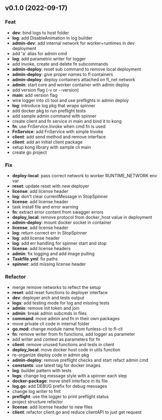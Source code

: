 <!--
  ~ Copyright 2022 Giuseppe De Palma, Matteo Trentin
  ~
  ~ Licensed under the Apache License, Version 2.0 (the "License");
  ~ you may not use this file except in compliance with the License.
  ~ You may obtain a copy of the License at
  ~
  ~ http://www.apache.org/licenses/LICENSE-2.0
  ~
  ~ Unless required by applicable law or agreed to in writing, software
  ~ distributed under the License is distributed on an "AS IS" BASIS,
  ~ WITHOUT WARRANTIES OR CONDITIONS OF ANY KIND, either express or implied.
  ~ See the License for the specific language governing permissions and
  ~ limitations under the License.
-->

## v0.1.0 (2022-09-17)

### Feat

- **dev**: bind logs to host folder
- **log**: add DisableAnimation in log builder
- **admin-dev**: add internal network for worker+runtimes in dev deployment
- add 'a' alias for admin cmd
- **log**: add parametric writer for logger
- add invoke, create and delete fn subcommands
- **admin-deploy**: reset sub command to remove local deployment
- **admin-deploy**: give proper names to fl containers
- **admin-deploy**: deploy containers attached on fl_net network
- **admin**: start core and worker container with admin deploy
- add version flag (-v or --version)
- **main**: add version flag
- wire logger into cli tool and use preflights in admin deploy
- **log**: introduce log pkg that wraps spinner
- add docker pkg to run preflight tests
- add sample admin command with spinner
- create client and fn service in main and bind it to kong
- **fn**: use FnService.Invoke when cmd fn is used
- **FnService**: add FnService with simple Invoke
- **client**: add send method and remove interface
- **client**: add an initial client package
- setup kong library with sample cli main
- create go project

### Fix

- **deploy-local**: pass correct network to worker RUNTIME_NETWORK env var
- **reset**: update reset with new deployer
- **license**: add license header
- **log**: don't clear currentMessage in StopSpinner
- **license**: add license header
- task install file and error warning
- **fn**: extract error content from swagger errors
- **deploy_local**: remove protocol from docker_host value in deployment
- **admin-deploy**: mount docker socket in container
- **license**: add license header
- **log**: return correct err in StopSpinner
- **log**: add license header
- **log**: add err handling for spinner start and stop
- **license**: add license headers
- **admin**: fix logging and add image pulling
- **Taskfile.yml**: fix paths
- **spinner**: add missing license header

### Refactor

- merge remove networks to reflect the setup
- **reset**: add reset functions to deployer interface
- **dev**: deployer arch and tests output
- **logs**: add testing mode for log and missing tests
- **admin**: remove init token and join
- **admin**: break admin subcmds in files
- **command**: move admin and fn in their own packages
- move private cli code in internal folder
- **go.mod**: change module name from funless-cli to fl-cli
- **fn**: remove writer from fn functions, add logger as parameter
- add writer and context as parameters for fn
- **client**: remove unused functions and tests in client
- **deploy_local**: move docker host code in utils function
- re-organize deploy code in admin pkg
- **admin-deploy**: remove preflight checks and start refact admin cmd
- **constants**: use latest tag for docker images
- **log**: builder pattern with tests
- **logs**: change log message style with a spinner each step
- **docker-package**: move shell interface in its file
- **log.go**: add DEBUG prefix for debug messages
- change log writer to fmt
- **preflight**: use the logger to print preflight status
- project structure refactor
- **license**: add license header to new files
- **client**: refactor client.go and reduce clientAPI to just get request
